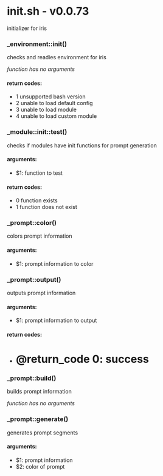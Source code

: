 # init.sh - v0.0.73
initializer for iris


### _environment::init()

checks and readies environment for iris

*function has no arguments*

#### return codes:

- 1 unsupported bash version
- 2 unable to load default config
- 3 unable to load module
- 4 unable to load custom module

### _module::init::test()

checks if modules have init functions for prompt generation

#### arguments:

- $1: function to test

#### return codes:

- 0 function exists
- 1 function does not exist

### _prompt::color()

colors prompt information

#### arguments:

- $1: prompt information to color

### _prompt::output()

outputs prompt information

#### arguments:

- $1: prompt information to output

#### return codes:

- # @return_code 0: success

### _prompt::build()

builds prompt information

*function has no arguments*

### _prompt::generate()

generates prompt segments

#### arguments:

- $1: prompt information
- $2: color of prompt


